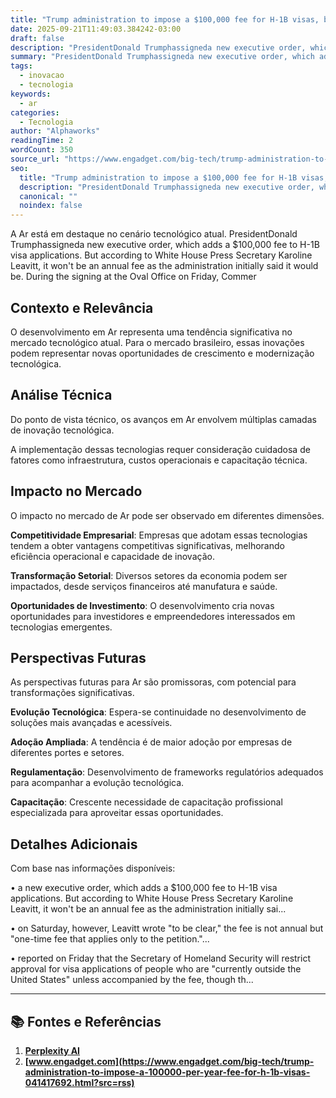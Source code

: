 ```yaml
---
title: "Trump administration to impose a $100,000 fee for H-1B visas, but now says it'll be a one-time charge"
date: 2025-09-21T11:49:03.384242-03:00
draft: false
description: "PresidentDonald Trumphassigneda new executive order, which adds a $100,000 fee to H-1B visa applications. But according to White House Press Secretary Karoli..."
summary: "PresidentDonald Trumphassigneda new executive order, which adds a $100,000 fee to H-1B visa applications. But according to White House Press Secretary Karoli..."
tags:
  - inovacao
  - tecnologia
keywords:
  - ar
categories:
  - Tecnologia
author: "Alphaworks"
readingTime: 2
wordCount: 350
source_url: "https://www.engadget.com/big-tech/trump-administration-to-impose-a-100000-per-year-fee-for-h-1b-visas-041417692.html?src=rss"
seo:
  title: "Trump administration to impose a $100,000 fee for H-1B visas, but now says it'll be a one-time charge"
  description: "PresidentDonald Trumphassigneda new executive order, which adds a $100,000 fee to H-1B visa applications. But according to White House Press Secretary Karoli..."
  canonical: ""
  noindex: false
---
```


A Ar está em destaque no cenário tecnológico atual. PresidentDonald Trumphassigneda new executive order, which adds a $100,000 fee to H-1B visa applications. But according to White House Press Secretary Karoline Leavitt, it won't be an annual fee as the administration initially said it would be. During the signing at the Oval Office on Friday, Commer

## Contexto e Relevância

O desenvolvimento em Ar representa uma tendência significativa no mercado tecnológico atual. Para o mercado brasileiro, essas inovações podem representar novas oportunidades de crescimento e modernização tecnológica.
## Análise Técnica

Do ponto de vista técnico, os avanços em Ar envolvem múltiplas camadas de inovação tecnológica.



A implementação dessas tecnologias requer consideração cuidadosa de fatores como infraestrutura, custos operacionais e capacitação técnica.
## Impacto no Mercado

O impacto no mercado de Ar pode ser observado em diferentes dimensões.

**Competitividade Empresarial**: Empresas que adotam essas tecnologias tendem a obter vantagens competitivas significativas, melhorando eficiência operacional e capacidade de inovação.

**Transformação Setorial**: Diversos setores da economia podem ser impactados, desde serviços financeiros até manufatura e saúde.

**Oportunidades de Investimento**: O desenvolvimento cria novas oportunidades para investidores e empreendedores interessados em tecnologias emergentes.


## Perspectivas Futuras

As perspectivas futuras para Ar são promissoras, com potencial para transformações significativas.

**Evolução Tecnológica**: Espera-se continuidade no desenvolvimento de soluções mais avançadas e acessíveis.

**Adoção Ampliada**: A tendência é de maior adoção por empresas de diferentes portes e setores.

**Regulamentação**: Desenvolvimento de frameworks regulatórios adequados para acompanhar a evolução tecnológica.

**Capacitação**: Crescente necessidade de capacitação profissional especializada para aproveitar essas oportunidades.
## Detalhes Adicionais

Com base nas informações disponíveis:

• a new executive order, which adds a $100,000 fee to H-1B visa applications. But according to White House Press Secretary Karoline Leavitt, it won't be an annual fee as the administration initially sai...

• on Saturday, however, Leavitt wrote "to be clear," the fee is not annual but "one-time fee that applies only to the petition."...

• reported on Friday that the Secretary of Homeland Security will restrict approval for visa applications of people who are "currently outside the United States" unless accompanied by the fee, though th...



---

## 📚 Fontes e Referências

1. **[Perplexity AI](https://www.perplexity.ai/)**
2. **[www.engadget.com](https://www.engadget.com/big-tech/trump-administration-to-impose-a-100000-per-year-fee-for-h-1b-visas-041417692.html?src=rss)**
